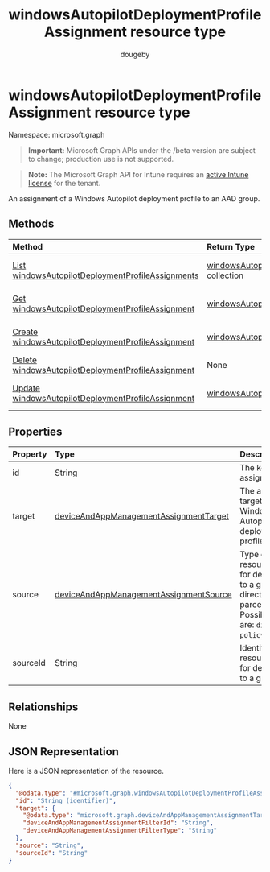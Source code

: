 ﻿---
title: "windowsAutopilotDeploymentProfileAssignment resource type"
description: "An assignment of a Windows Autopilot deployment profile to an AAD group."
author: "dougeby"
localization_priority: Normal
ms.prod: "intune"
doc_type: resourcePageType
---

# windowsAutopilotDeploymentProfileAssignment resource type

Namespace: microsoft.graph

> **Important:** Microsoft Graph APIs under the /beta version are subject to change; production use is not supported.

> **Note:** The Microsoft Graph API for Intune requires an [active Intune license](https://go.microsoft.com/fwlink/?linkid=839381) for the tenant.

An assignment of a Windows Autopilot deployment profile to an AAD group.

## Methods

| Method                                                                                                                               | Return Type                                                                                                                             | Description                                                                                                                                                                    |
| :----------------------------------------------------------------------------------------------------------------------------------- | :-------------------------------------------------------------------------------------------------------------------------------------- | :----------------------------------------------------------------------------------------------------------------------------------------------------------------------------- |
| [List windowsAutopilotDeploymentProfileAssignments](../api/intune-enrollment-windowsautopilotdeploymentprofileassignment-list.md)    | [windowsAutopilotDeploymentProfileAssignment](../resources/intune-enrollment-windowsautopilotdeploymentprofileassignment.md) collection | List properties and relationships of the [windowsAutopilotDeploymentProfileAssignment](../resources/intune-enrollment-windowsautopilotdeploymentprofileassignment.md) objects. |
| [Get windowsAutopilotDeploymentProfileAssignment](../api/intune-enrollment-windowsautopilotdeploymentprofileassignment-get.md)       | [windowsAutopilotDeploymentProfileAssignment](../resources/intune-enrollment-windowsautopilotdeploymentprofileassignment.md)            | Read properties and relationships of the [windowsAutopilotDeploymentProfileAssignment](../resources/intune-enrollment-windowsautopilotdeploymentprofileassignment.md) object.  |
| [Create windowsAutopilotDeploymentProfileAssignment](../api/intune-enrollment-windowsautopilotdeploymentprofileassignment-create.md) | [windowsAutopilotDeploymentProfileAssignment](../resources/intune-enrollment-windowsautopilotdeploymentprofileassignment.md)            | Create a new [windowsAutopilotDeploymentProfileAssignment](../resources/intune-enrollment-windowsautopilotdeploymentprofileassignment.md) object.                              |
| [Delete windowsAutopilotDeploymentProfileAssignment](../api/intune-enrollment-windowsautopilotdeploymentprofileassignment-delete.md) | None                                                                                                                                    | Deletes a [windowsAutopilotDeploymentProfileAssignment](../resources/intune-enrollment-windowsautopilotdeploymentprofileassignment.md).                                        |
| [Update windowsAutopilotDeploymentProfileAssignment](../api/intune-enrollment-windowsautopilotdeploymentprofileassignment-update.md) | [windowsAutopilotDeploymentProfileAssignment](../resources/intune-enrollment-windowsautopilotdeploymentprofileassignment.md)            | Update the properties of a [windowsAutopilotDeploymentProfileAssignment](../resources/intune-enrollment-windowsautopilotdeploymentprofileassignment.md) object.                |

## Properties

| Property | Type                                                                                                           | Description                                                                                                               |
| :------- | :------------------------------------------------------------------------------------------------------------- | :------------------------------------------------------------------------------------------------------------------------ |
| id       | String                                                                                                         | The key of the assignment.                                                                                                |
| target   | [deviceAndAppManagementAssignmentTarget](../resources/intune-shared-deviceandappmanagementassignmenttarget.md) | The assignment target for the Windows Autopilot deployment profile.                                                       |
| source   | [deviceAndAppManagementAssignmentSource](../resources/intune-shared-deviceandappmanagementassignmentsource.md) | Type of resource used for deployment to a group, direct or parcel/policySet. Possible values are: `direct`, `policySets`. |
| sourceId | String                                                                                                         | Identifier for resource used for deployment to a group                                                                    |

## Relationships

None

## JSON Representation

Here is a JSON representation of the resource.

<!-- {
  "blockType": "resource",
  "keyProperty": "id",
  "@odata.type": "microsoft.graph.windowsAutopilotDeploymentProfileAssignment"
}
-->

```json
{
  "@odata.type": "#microsoft.graph.windowsAutopilotDeploymentProfileAssignment",
  "id": "String (identifier)",
  "target": {
    "@odata.type": "microsoft.graph.deviceAndAppManagementAssignmentTarget",
    "deviceAndAppManagementAssignmentFilterId": "String",
    "deviceAndAppManagementAssignmentFilterType": "String"
  },
  "source": "String",
  "sourceId": "String"
}
```
